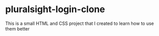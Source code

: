 # pluralsight-login-clone

This is a small HTML and CSS project that I created to learn how to use them better
